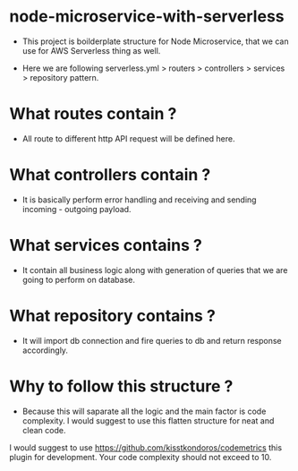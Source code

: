 # node-microservice-with-serverless

- This project is boilderplate structure for Node Microservice, that we can use for AWS Serverless thing as well.

- Here we are following serverless.yml > routers > controllers > services > repository pattern. 

# What routes contain ? 
- All route to different http API request will be defined here.

# What controllers contain ?
- It is basically perform error handling and receiving and sending incoming - outgoing payload.

# What services contains ?
- It contain all business logic along with generation of queries that we are going to perform on database.

# What repository contains ?
- It will import db connection and fire queries to db and return response accordingly. 

# Why to follow this structure ?
- Because this will saparate all the logic and the main factor is code complexity. I would suggest to use this flatten structure for neat and clean code. 

I would suggest to use https://github.com/kisstkondoros/codemetrics this plugin for development. Your code complexity should not exceed to 10. 